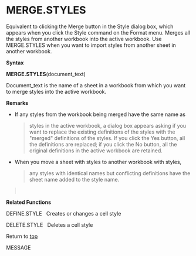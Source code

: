 MERGE.STYLES
============

Equivalent to clicking the Merge button in the Style dialog box, which
appears when you click the Style command on the Format menu. Merges all
the styles from another workbook into the active workbook. Use
MERGE.STYLES when you want to import styles from another sheet in
another workbook.

**Syntax**

**MERGE.STYLES**(document\_text)

Document\_text is the name of a sheet in a workbook from which you want
to merge styles into the active workbook.

**Remarks**

-   If any styles from the workbook being merged have the same name as
    > styles in the active workbook, a dialog box appears asking if you
    > want to replace the existing definitions of the styles with the
    > \"merged\" definitions of the styles. If you click the Yes button,
    > all the definitions are replaced; if you click the No button, all
    > the original definitions in the active workbook are retained.

-   When you move a sheet with styles to another workbook with styles,
    > any styles with identical names but conflicting definitions have
    > the sheet name added to the style name.

>  

**Related Functions**

DEFINE.STYLE   Creates or changes a cell style

DELETE.STYLE   Deletes a cell style

Return to [top](#H)

MESSAGE
